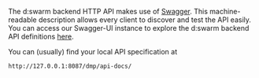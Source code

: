 The d:swarm backend HTTP API makes use of [Swagger](http://swagger.io/). This machine-readable description allows every client to discover and test the API easily. You can access our Swagger-UI instance to explore the d:swarm backend API definitions [here](http://sdvdswarm01.slub-dresden.de/docs/?url=http://sdvdswarm01.slub-dresden.de/dmp/api-docs).

You can (usually) find your local API specification at
    
    http://127.0.0.1:8087/dmp/api-docs/